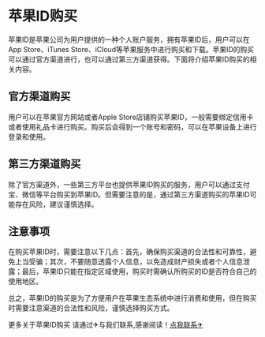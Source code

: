 # 苹果ID购买

苹果ID是苹果公司为用户提供的一种个人账户服务，拥有苹果ID后，用户可以在App Store、iTunes Store、iCloud等苹果服务中进行购买和下载。苹果ID的购买可以通过官方渠道进行，也可以通过第三方渠道获得。下面将介绍苹果ID购买的相关内容。

## 官方渠道购买

用户可以在苹果官方网站或者Apple Store店铺购买苹果ID，一般需要绑定信用卡或者使用礼品卡进行购买。购买后会得到一个账号和密码，可以在苹果设备上进行登录和使用。

## 第三方渠道购买

除了官方渠道外，一些第三方平台也提供苹果ID购买的服务，用户可以通过支付宝、微信等平台购买到苹果ID。但需要注意的是，通过第三方渠道购买的苹果ID可能存在风险，建议谨慎选择。

## 注意事项

在购买苹果ID时，需要注意以下几点：首先，确保购买渠道的合法性和可靠性，避免上当受骗；其次，不要随意透露个人信息，以免造成财产损失或者个人信息泄露；最后，苹果ID只能在指定区域使用，购买时需确认所购买的ID是否符合自己的使用地区。

总之，苹果ID的购买是为了方便用户在苹果生态系统中进行消费和使用，但在购买时需要注意渠道的合法性和风险，谨慎选择购买方式。

更多关于苹果ID购买 请通过✈与我们联系,感谢阅读！[点我联系✈](https://news.G208.com)